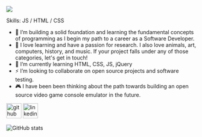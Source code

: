 ![](https://export-download.canva.com/V918s/DAEZWqV918s/36/0/0001-18609421286.png?X-Amz-Algorithm=AWS4-HMAC-SHA256&X-Amz-Credential=AKIAJHKNGJLC2J7OGJ6Q%2F20210320%2Fus-east-1%2Fs3%2Faws4_request&X-Amz-Date=20210320T170534Z&X-Amz-Expires=36496&X-Amz-Signature=6127cfc06e7e73da11868f32199d88700c515fa5299af083ec1bf1d68eb8849a&X-Amz-SignedHeaders=host&response-content-disposition=attachment%3B%20filename%2A%3DUTF-8%27%27GITHUB.COM%252FSOUNDWANDERS.png&response-expires=Sun%2C%2021%20Mar%202021%2003%3A13%3A50%20GMT)


Skills: JS / HTML / CSS

- 🦁 I’m building a solid foundation and learning the fundamental concepts of programming as I begin my path to a career as a Software Developer.
- 📘 I love learning and have a passion for research. I also love animals, art, computers, history, and music. If your project falls under any of those categories, let's get in touch!
- 🌱 I’m currently learning HTML, CSS, JS, jQuery
- ⚡ I’m looking to collaborate on open source projects and software testing.
- 🎮 I have been been thinking about the path towards building an open source video game console emulator in the future.

[<img src='https://cdn.jsdelivr.net/npm/simple-icons@3.0.1/icons/github.svg' alt='github' height='40'>](https://github.com/soundwanders)  [<img src='https://cdn.jsdelivr.net/npm/simple-icons@3.0.1/icons/linkedin.svg' alt='linkedin' height='40'>](https://www.linkedin.com/in/jared-coletta-205882116/)  

![GitHub stats](https://github-readme-stats.vercel.app/api?username=soundwanders&show_icons=true)  

